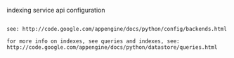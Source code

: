 indexing service api configuration
~~~~~~~~~~~~~~~~~~~~~~~~~~~~~~~~~~

see: http://code.google.com/appengine/docs/python/config/backends.html

for more info on indexes, see queries and indexes, see:
http://code.google.com/appengine/docs/python/datastore/queries.html
